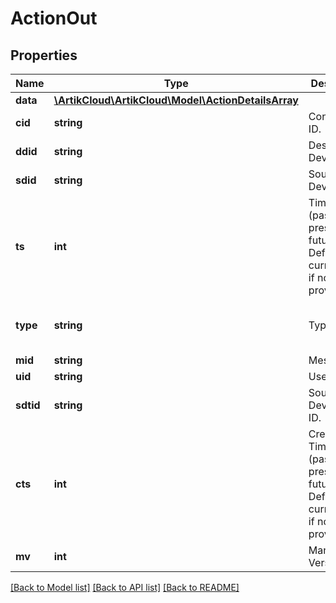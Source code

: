 # ActionOut

## Properties
Name | Type | Description | Notes
------------ | ------------- | ------------- | -------------
**data** | [**\ArtikCloud\ArtikCloud\Model\ActionDetailsArray**](ActionDetailsArray.md) |  | [optional] 
**cid** | **string** | Confirmation ID. | [optional] 
**ddid** | **string** | Destination Device ID. | [optional] 
**sdid** | **string** | Source Device ID. | [optional] 
**ts** | **int** | Timestamp (past, present or future). Defaults to current time if not provided. | [optional] 
**type** | **string** | Type. | [optional] [default to 'action']
**mid** | **string** | Message ID. | [optional] 
**uid** | **string** | User ID. | [optional] 
**sdtid** | **string** | Source Device Type ID. | [optional] 
**cts** | **int** | Created Timestamp (past, present or future). Defaults to current time if not provided. | [optional] 
**mv** | **int** | Manifest Version. | [optional] 

[[Back to Model list]](../README.md#documentation-for-models) [[Back to API list]](../README.md#documentation-for-api-endpoints) [[Back to README]](../README.md)


